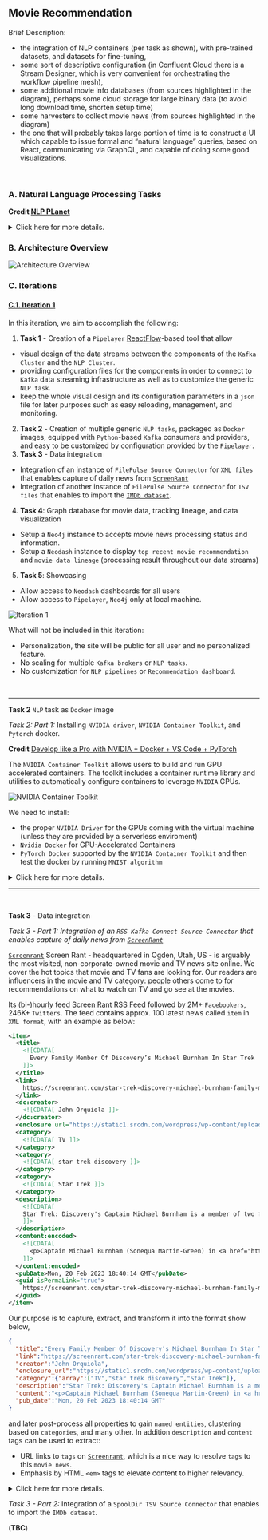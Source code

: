## Movie Recommendation

Brief Description:
- the integration of NLP containers (per task as shown), with pre-trained datasets, and datasets for fine-tuning,
- some sort of descriptive configuration (in Confluent Cloud there is a Stream Designer, which is very convenient for orchestrating the workflow pipeline mesh),
- some additional movie info databases (from sources highlighted in the diagram), perhaps some cloud storage for large binary data (to avoid long download time, shorten setup time)
- some harvesters to collect movie news (from sources highlighted in the diagram)
- the one that will probably takes large portion of time is to construct a UI which capable to issue formal and “natural language” queries, based on React, communicating via GraphQL, and capable of doing some good visualizations.

&nbsp;

### A. Natural Language Processing Tasks

**Credit [NLP PLanet](https://www.nlplanet.org)**

<details>
<summary>Click here for more details.</summary>
<p>

1. Text Preprocessing
  + Coreference Resolution: clustering mentions in text that refer to the same underlying real-world entities.
  + Part Of Speech (POS) tagging: tagging a word in a text with its part of speech. A part of speech is a category of words with similar grammatical properties, such as noun, verb, adjective, adverb, pronoun, preposition, conjunction, etc.
  + Word Sense Disambiguation: associating words in context with their most suitable entry in a pre-defined sense inventory (typically WordNet).
  + Grammatical Error Correction: correcting different kinds of errors in text such as spelling, punctuation, grammatical, and word choice errors.
  + Feature Extraction: extraction of generic numerical features from text, usually embeddings.
2. Classification
  + Text Classification: assigning a category to a sentence or document (e.g. spam filtering).
  + Sentiment Analysis: identifying the polarity of a piece of text.
3. Information Retrieval and Document Ranking
  + Sentence/document similarity: determining how similar two texts are.
  + Question Answering: the task of answering a question in natural language.
4. Text-to-Text Generation
  + Machine Translation: translating from one language to another.
  + Text Generation: creating text that appears indistinguishable from human-written text.
  + Text Summarization: creating a shortened version of several documents that preserves most of their meaning.
  + Text Simplification: making a text easier to read and understand, while preserving its main ideas and approximate meaning.
  + Lexical Normalization: translating/transforming a non-standard text to a standard register.
  + Paraphrase Generation: creating an output sentence that preserves the meaning of input but includes variations in word choice and grammar.
5. Knowledge bases, entities and relations
  + Relation extraction: extracting semantic relationships from a text. Extracted relationships usually occur between two or more entities and fall into specific semantic categories (e.g. lives in, sister of, etc).
  + Relation prediction: identifying a named relation between two named semantic entities.
  + Named Entity Recognition: tagging entities in text with their corresponding type, typically in BIO notation.
  + Entity Linking: recognizing and disambiguating named entities to a knowledge base (typically Wikidata).
6. Topics and Keywords
  + Topic Modeling: identifying abstract “topics” underlying a collection of documents.
  + Keyword Extraction: identifying the most relevant terms to describe the subject of a document
7. Chatbots
  + Intent Detection: capturing the semantics behind messages from users and assigning them to the correct label.
  + Slot Filling: aims to extract the values of certain types of attributes (or slots, such as cities or dates) for a given entity from texts.
  + Dialog Management: managing of state and flow of conversations.
8. Text Reasoning
  + Common Sense Reasoning: use of “common sense” or world knowledge to make inferences.
  + Natural Language Inference: determining whether a “hypothesis” is true (entailment), false (contradiction), or undetermined (neutral) given a “premise”.
9. Fake News and Hate Speech Detection
  + Fake News Detection: detecting and filtering out texts containing false and misleading information.
  + Stance Detection: determining an individual’s reaction to a primary actor’s claim. It is a core part of a set of approaches to fake news assessment.
  + Hate Speech Detection: detecting if a piece of text contains hate speech.
10. Text-to-Data and viceversa
  + Text-to-Speech: technology that reads digital text aloud.
  + Speech-to-Text: transcribing speech to text.
  + Text-to-Image: generating photo-realistic images which are semantically consistent with the text descriptions.
  + Data-to-Text: producing text from non-linguistic input, such as databases of records, spreadsheets, and expert system knowledge bases.

![NLP Task](../img/movie-rec/NLP_tasks.png)

</p>
</details>

### B. Architecture Overview

![Architecture Overview](../img/movie-rec/DMRI-EXC3-Movie-Recommendation.001.png)

### C. Iterations

#### [C.1. Iteration 1](#c1-iteration-1)

In this iteration, we aim to accomplish the following:
1. **Task 1** - Creation of a `Pipelayer` [ReactFlow](https://reactflow.dev)-based tool that allow
  + visual design of the data streams between the components of the `Kafka Cluster` and the `NLP Cluster`.
  + providing configuration files for the components in order to connect to `Kafka` data streaming infrastructure as well as to customize the generic `NLP task`.
  + keep the whole visual design and its configuration parameters in a `json` file for later purposes such as easy reloading, management, and monitoring.
2. **Task 2** -  Creation of multiple generic `NLP tasks`, packaged as `Docker` images, equipped with `Python`-based `Kafka` consumers and providers, and easy to be customized by configuration provided by the `Pipelayer`.
3. **Task 3** - Data integration 
  + Integration of an instance of `FilePulse Source Connector` for `XML files` that enables capture of daily news from  [`ScreenRant`](https://screenrant.com)
  + Integration of another instance of `FilePulse Source Connector` for `TSV files` that enables to import the [`IMDb dataset`](https://www.imdb.com/interfaces/).
4. **Task 4**: Graph database for movie data, tracking lineage, and data visualization
  - Setup a `Neo4j` instance to accepts movie news processing status and information.
  - Setup a `Neodash` instance to display `top recent movie recommendation` and `movie data lineage` (processing result throughout our data streams)
5. **Task 5**: Showcasing
  - Allow access to `Neodash` dashboards for all users
  - Allow access to `Pipelayer`, `Neo4j` only at local machine.

![Iteration 1](../img/movie-rec/DMRI-Example-Case-3-Movie-Recommendation-Iteration-1.png)

What will not be included in this iteration:
- Personalization, the site will be public for all user and no personalized feature.
- No scaling for multiple `Kafka brokers` or `NLP tasks`.
- No customization for `NLP pipelines` or `Recommendation dashboard`.

&nbsp;

---

**Task 2** `NLP` task as `Docker` image

*Task 2: Part 1:* Installing `NVIDIA driver`, `NVIDIA Container Toolkit`, and `Pytorch` docker.

**Credit** [Develop like a Pro with NVIDIA + Docker + VS Code + PyTorch](https://blog.roboflow.com/nvidia-docker-vscode-pytorch/)

The `NVIDIA Container Toolkit` allows users to build and run GPU accelerated containers. The toolkit includes a container runtime library and utilities to automatically configure containers to leverage `NVIDIA` GPUs.

![`NVIDIA Container Toolkit`](../img/movie-rec/nvidia-container-toolkit.png)

We need to install:
- the proper `NVIDIA Driver` for the GPUs coming with the virtual machine (unless they are provided by a serverless enviroment)
- `Nvidia Docker` for GPU-Accelerated Containers
- `PyTorch Docker` supported by the `NVIDIA Container Toolkit` and then test the docker by running `MNIST algorithm`


<details>
<summary>Click here for more details.</summary>
<p>

1. A virtual machine is created in the `Google Cloud Platform`:

- `n1-standard-8`, 8 vCPU, 30GB RAM, `threads-per-core=2`, `visible-core-count=4`
- `NVIDIA T4`
- `ubuntu-2204-jammy-v20230114`
- 100 GB persistent disk
- access via SSH (keys)
- allow HTTP/HTTPS (with provisioned static internal/external IPs)

2. Install Docker and test the installation:

```bash
./scripts/docker/install.sh
./scripts/docker/test.sh
```

3. Install `gcc`, `make`

```bash
sudo apt install gcc make
```

4. Download driver for `NVIDIA Tesla T4` supporting `CUDA 11.7`

```bash
wget "https://us.download.nvidia.com/tesla/515.86.01/NVIDIA-Linux-x86_64-515.86.01.run"
chmod +x NVIDIA-Linux-x86_64-515.86.01.run
sudo ./NVIDIA-Linux-x86_64-515.86.01.run
```

5. Run `nvidia-smi` to verify installation
```bash
nvidia-smi
```
```bash
Fri Feb 17 20:21:13 2023       
+-----------------------------------------------------------------------------+
| NVIDIA-SMI 515.86.01    Driver Version: 515.86.01    CUDA Version: 11.7     |
|-------------------------------+----------------------+----------------------+
| GPU  Name        Persistence-M| Bus-Id        Disp.A | Volatile Uncorr. ECC |
| Fan  Temp  Perf  Pwr:Usage/Cap|         Memory-Usage | GPU-Util  Compute M. |
|                               |                      |               MIG M. |
|===============================+======================+======================|
|   0  Tesla T4            Off  | 00000000:00:04.0 Off |                    0 |
| N/A   38C    P0    28W /  70W |      2MiB / 15360MiB |      4%      Default |
|                               |                      |                  N/A |
+-------------------------------+----------------------+----------------------+
                                                                               
+-----------------------------------------------------------------------------+
| Processes:                                                                  |
|  GPU   GI   CI        PID   Type   Process name                  GPU Memory |
|        ID   ID                                                   Usage      |
|=============================================================================|
|  No running processes found                                                 |
+-----------------------------------------------------------------------------+
```

6. Install Nvidia Docker for GPU-Accelerated Containers

```bash
distribution=$(. /etc/os-release;echo $ID$VERSION_ID) \
  && curl -fsSL https://nvidia.github.io/libnvidia-container/gpgkey | sudo gpg --dearmor -o /usr/share/keyrings/nvidia-container-toolkit-keyring.gpg \
  && curl -s -L https://nvidia.github.io/libnvidia-container/$distribution/libnvidia-container.list | \
  sed 's#deb https://#deb [signed-by=/usr/share/keyrings/nvidia-container-toolkit-keyring.gpg] https://#g' | \
  sudo tee /etc/apt/sources.list.d/nvidia-container-toolkit.list
sudo apt-get update
sudo apt-get install -y nvidia-docker2
sudo systemctl restart docker
```

7. Test the installation. You should see the correct output *from* `nvidia-smi` *inside the container*. 

```bash
docker run --rm --gpus all nvidia/cuda:11.7.1-base-ubuntu22.04 nvidia-smi
```
```bash
Fri Feb 17 20:23:57 2023       
+-----------------------------------------------------------------------------+
| NVIDIA-SMI 515.86.01    Driver Version: 515.86.01    CUDA Version: 11.7     |
|-------------------------------+----------------------+----------------------+
| GPU  Name        Persistence-M| Bus-Id        Disp.A | Volatile Uncorr. ECC |
| Fan  Temp  Perf  Pwr:Usage/Cap|         Memory-Usage | GPU-Util  Compute M. |
|                               |                      |               MIG M. |
|===============================+======================+======================|
|   0  Tesla T4            Off  | 00000000:00:04.0 Off |                    0 |
| N/A   40C    P0    28W /  70W |      2MiB / 15360MiB |      5%      Default |
|                               |                      |                  N/A |
+-------------------------------+----------------------+----------------------+
                                                                               
+-----------------------------------------------------------------------------+
| Processes:                                                                  |
|  GPU   GI   CI        PID   Type   Process name                  GPU Memory |
|        ID   ID                                                   Usage      |
|=============================================================================|
|  No running processes found                                                 |
+-----------------------------------------------------------------------------+
```

`--gpus` is used to specify which GPU the container should see, all means "all of them". If you want to expose only one you can pass its id `--gpus 1`. You can also specify a list of GPUs to use, `--gpus "device=1,2"`

8. Run GPU Accelerated Containers with PyTorch

```bash
docker run --gpus all -it --rm nvcr.io/nvidia/pytorch:23.01-py3
```

9. Changing to higher performance command line options

```bash
docker run --gpus all --ipc=host --ulimit memlock=-1 --ulimit stack=67108864 -it --rm nvcr.io/nvidia/pytorch:23.01-py3
```

```bash
=============
== PyTorch ==
=============

NVIDIA Release 23.01 (build 52269074)
PyTorch Version 1.14.0a0+44dac51

Container image Copyright (c) 2023, NVIDIA CORPORATION & AFFILIATES. All rights reserved.

Copyright (c) 2014-2023 Facebook Inc.
Copyright (c) 2011-2014 Idiap Research Institute (Ronan Collobert)
Copyright (c) 2012-2014 Deepmind Technologies    (Koray Kavukcuoglu)
Copyright (c) 2011-2012 NEC Laboratories America (Koray Kavukcuoglu)
Copyright (c) 2011-2013 NYU                      (Clement Farabet)
Copyright (c) 2006-2010 NEC Laboratories America (Ronan Collobert, Leon Bottou, Iain Melvin, Jason Weston)
Copyright (c) 2006      Idiap Research Institute (Samy Bengio)
Copyright (c) 2001-2004 Idiap Research Institute (Ronan Collobert, Samy Bengio, Johnny Mariethoz)
Copyright (c) 2015      Google Inc.
Copyright (c) 2015      Yangqing Jia
Copyright (c) 2013-2016 The Caffe contributors
All rights reserved.

Various files include modifications (c) NVIDIA CORPORATION & AFFILIATES.  All rights reserved.

This container image and its contents are governed by the NVIDIA Deep Learning Container License.
By pulling and using the container, you accept the terms and conditions of this license:
https://developer.nvidia.com/ngc/nvidia-deep-learning-container-license

NOTE: CUDA Forward Compatibility mode ENABLED.
  Using CUDA 12.0 driver version 525.85.11 with kernel driver version 515.86.01.
  See https://docs.nvidia.com/deploy/cuda-compatibility/ for details.

root@6e7bbf2efd04:/workspace# python
Python 3.8.10 (default, Nov 14 2022, 12:59:47) 
[GCC 9.4.0] on linux
Type "help", "copyright", "credits" or "license" for more information.
>>> import torch
>>> torch.cuda.is_available()
True
>>> torch.backends.cudnn.version()
8700
>>> 
```

10. Now we can proceed to test [`MNIST Handwritten Digit Recognition in PyTorch`](../src/movie-rec/train.py)

```bash
./scripts/nlp/test.sh
```

```bash
Downloading http://yann.lecun.com/exdb/mnist/train-images-idx3-ubyte.gz
Downloading http://yann.lecun.com/exdb/mnist/train-images-idx3-ubyte.gz to ../data/MNIST/raw/train-images-idx3-ubyte.gz
100%|██████████████████████████████████████████████████████████████████████████████████████████████████████████████████████████████████████████████████| 9912422/9912422 [00:00<00:00, 42952511.03it/s]
Extracting ../data/MNIST/raw/train-images-idx3-ubyte.gz to ../data/MNIST/raw

Downloading http://yann.lecun.com/exdb/mnist/train-labels-idx1-ubyte.gz
Downloading http://yann.lecun.com/exdb/mnist/train-labels-idx1-ubyte.gz to ../data/MNIST/raw/train-labels-idx1-ubyte.gz
100%|██████████████████████████████████████████████████████████████████████████████████████████████████████████████████████████████████████████████████████| 28881/28881 [00:00<00:00, 15283332.55it/s]
Extracting ../data/MNIST/raw/train-labels-idx1-ubyte.gz to ../data/MNIST/raw

Downloading http://yann.lecun.com/exdb/mnist/t10k-images-idx3-ubyte.gz
Downloading http://yann.lecun.com/exdb/mnist/t10k-images-idx3-ubyte.gz to ../data/MNIST/raw/t10k-images-idx3-ubyte.gz
100%|██████████████████████████████████████████████████████████████████████████████████████████████████████████████████████████████████████████████████| 1648877/1648877 [00:00<00:00, 10997068.46it/s]
Extracting ../data/MNIST/raw/t10k-images-idx3-ubyte.gz to ../data/MNIST/raw

Downloading http://yann.lecun.com/exdb/mnist/t10k-labels-idx1-ubyte.gz
Downloading http://yann.lecun.com/exdb/mnist/t10k-labels-idx1-ubyte.gz to ../data/MNIST/raw/t10k-labels-idx1-ubyte.gz
100%|████████████████████████████████████████████████████████████████████████████████████████████████████████████████████████████████████████████████████████| 4542/4542 [00:00<00:00, 20528587.03it/s]
Extracting ../data/MNIST/raw/t10k-labels-idx1-ubyte.gz to ../data/MNIST/raw

Train Epoch: 1 [0/60000 (0%)]	Loss: 2.282550
Train Epoch: 1 [640/60000 (1%)]	Loss: 1.385302
Train Epoch: 1 [1280/60000 (2%)]	Loss: 0.936717
...
Train Epoch: 14 [58880/60000 (98%)]	Loss: 0.003294
Train Epoch: 14 [59520/60000 (99%)]	Loss: 0.004645

Test set: Average loss: 0.0263, Accuracy: 9919/10000 (99%)
```

---

*Task 2: Part 2:* Creating our `NLP tasks` 

We create our `NLP tasks` as following:
- Extend the `Pytorch` docker, 
- Adding `HuggingFace` `pipelines`, make its `transformers` and `datasets` easily *cached*,
- Make these dockers *easily configurable* per each of the `NLP Tasks`: `text classification`, `question-answering`, and `text summarization` (and many more)
- Add a `Kafka consumer` and a `Kafka producer` to consume incoming messages and produce outgoing messages to `Kafka topics`.
- Allow `content-based routing` for the outgoing messages depending on the processing result of the imcoming messages.

1. Test `Docker` images for our `NLP Tasks`

```bash
docker compose -f docker-compose-nlp.yml up
```
```bash
question-answer  |       score  start  end               answer
question-answer  | 0  0.938275    141  160  Joker: Folie à Deux
question-answer  | 
summerizer       |  Todd Phillips took to Instagram to unveil the first look at Lady Gaga in the sequel Joker: Folie à Deux. All signs appear to point to the multi-hyphenate portraying iconic DC character Harley Quinn. The Joker sequel is set to release on October 4, 2024. 
summerizer       | 
text-classifier  |                                             sequence     labels    scores
text-classifier  | 0  Who says Valentine's Day can't have some jokes...      movie  0.551902
text-classifier  | 1  Who says Valentine's Day can't have some jokes...      sport  0.205438
text-classifier  | 2  Who says Valentine's Day can't have some jokes...   business  0.103893
text-classifier  | 3  Who says Valentine's Day can't have some jokes...     health  0.084764
text-classifier  | 4  Who says Valentine's Day can't have some jokes...  education  0.027428
text-classifier  | 5  Who says Valentine's Day can't have some jokes...   politics  0.026575
```

(**TBC**)

</p>
</details>

---

&nbsp;

**Task 3** - Data integration 

*Task 3 - Part 1: Integration of an `RSS Kafka Connect Source Connector` that enables capture of daily news from  [`ScreenRant`](https://screenrant.com)*

[`Screenrant`](https://screenrant.com) Screen Rant - headquartered in  Ogden, Utah, US - is arguably the most visited, non-corporate-owned movie and TV news site online. We cover the hot topics that movie and TV fans are looking for. Our readers are influencers in the movie and TV category: people others come to for recommendations on what to watch on TV and go see at the movies.  

Its (bi-)hourly feed [Screen Rant RSS Feed](https://screenrant.com/feed/) followed by 2M+ `Facebookers`, 246K+ `Twitters`. The feed contains approx. 100 latest news called `item` in `XML format`, with an example as below:
```xml
<item>
  <title>
    <![CDATA[
      Every Family Member Of Discovery’s Michael Burnham In Star Trek
    ]]>
  </title>
  <link>
    https://screenrant.com/star-trek-discovery-michael-burnham-family-members/
  </link>
  <dc:creator>
    <![CDATA[ John Orquiola ]]>
  </dc:creator>
  <enclosure url="https://static1.srcdn.com/wordpress/wp-content/uploads/2023/02/every-family-member-of-discovery-s-michael-burnham-in-star-trek.jpg" length="656" type="image/jpeg"/>
  <category>
    <![CDATA[ TV ]]>
  </category>
  <category>
    <![CDATA[ star trek discovery ]]>
  </category>
  <category>
    <![CDATA[ Star Trek ]]>
  </category>
  <description>
    <![CDATA[
    Star Trek: Discovery's Captain Michael Burnham is a member of two families and she has relatives in two different eras of Star Trek.
    ]]>
  </description>
  <content:encoded>
    <![CDATA[
      <p>Captain Michael Burnham (Sonequa Martin-Green) in <a href="https://screenrant.com/tag/star-trek-discovery/"><em><strong>Star Trek: Discovery</strong></em></a> is fortunate to be part of two families in two different eras. Burnham is <em>Discovery</em>&#39;s central character, and the focus on Michael as the primary lead distinguishes <em>Discovery </em>from other Star Trek series. In turn, Michael&#39;s rich backstory is supported by multiple parental figures, siblings, and a couple of notable love affairs with Lt. Ash Tyler (Shazad Latif) and Cleveland Booker (David Ajala).</p>
    ]]>
  </content:encoded>
  <pubDate>Mon, 20 Feb 2023 18:40:14 GMT</pubDate>
  <guid isPermaLink="true">
    https://screenrant.com/star-trek-discovery-michael-burnham-family-members/
  </guid>
</item>
```

Our purpose is to capture, extract, and transform it into the format show below,
```json
{
  "title":"Every Family Member Of Discovery’s Michael Burnham In Star Trek",
  "link":"https://screenrant.com/star-trek-discovery-michael-burnham-family-members/",
  "creator":"John Orquiola",
  "enclosure_url":"https://static1.srcdn.com/wordpress/wp-content/uploads/2023/02/every-family-member-of-discovery-s-michael-burnham-in-star-trek.jpg",
  "category":{"array":["TV","star trek discovery","Star Trek"]},
  "description":"Star Trek: Discovery's Captain Michael Burnham is a member of two families and she has relatives in two different eras of Star Trek.",
  "content":"<p>Captain Michael Burnham (Sonequa Martin-Green) in <a href=\"https://screenrant.com/tag/star-trek-discovery/\"><em><strong>Star Trek: Discovery</strong></em></a> is fortunate to be part of two families in two different eras. Burnham is <em>Discovery</em>&#39;s central character, and the focus on Michael as the primary lead distinguishes <em>Discovery </em>from other Star Trek series. In turn, Michael&#39;s rich backstory is supported by multiple parental figures, siblings, and a couple of notable love affairs with Lt. Ash Tyler (Shazad Latif) and Cleveland Booker (David Ajala).</p>",
  "pub_date":"Mon, 20 Feb 2023 18:40:14 GMT"
}
```

and later post-process all properties to gain `named entities`, clustering based on `categories`, and many other.
In addition `description` and `content` tags can be used to extract:
- URL links to `tags` on [`Screenrant`](https://screenrant.com), which is a nice way to resolve `tags` to this `movie news`.
- Emphasis by HTML `<em>` tags to elevate content to higher relevancy.

<details>
<summary>Click here for more details.</summary>
<p>

We use the [`FilePulse Source Connector`](https://streamthoughts.github.io/kafka-connect-file-pulse/)

1. First, we define a [`value schema`](../conf/movie-rec/screenrant-value.avsc) for the news `item` based on [this](https://streamthoughts.github.io/kafka-connect-file-pulse/docs/developer-guide/configuration/#defining-connect-record-schema):

```json
{
	"name": "screentrant_value",
	"type":"STRUCT",
	"fieldSchemas": {
		"link":{"type":"STRING", "isOptional":false},
		"pub_date":{"type":"STRING", "isOptional":false},
		"category": {"type":"ARRAY", "isOptional":true, "valueSchema": {"type": "STRING"}},
		"content":{"type":"STRING", "isOptional":false},
		"creator":{"type":"STRING", "isOptional":false},
		"description":{"type":"STRING", "isOptional":false},
		"enclosure_url":{"type":"STRING", "isOptional":false},
		"title":{"type":"STRING", "isOptional":false}
	}
}
```

2. The `Source Connector` is [defined in-line](../scripts/movie-rec/create_filepulse_connector.sh) as follow

```bash
curl -i -X PUT -H "Accept:application/json" -H  "Content-Type:application/json" \
  http://${connect_local_host}:${connect_port}/connectors/${connector}/config \
  -d '{
    "connector.class":"io.streamthoughts.kafka.connect.filepulse.source.FilePulseSourceConnector",
    "fs.listing.class":"io.streamthoughts.kafka.connect.filepulse.fs.LocalFSDirectoryListing",
    "fs.listing.directory.path":"/data/filepulse/xml",
    "fs.listing.filters":"io.streamthoughts.kafka.connect.filepulse.fs.filter.RegexFileListFilter",
    "fs.listing.interval.ms":10000,
    "fs.cleanup.policy.class": "io.streamthoughts.kafka.connect.filepulse.fs.clean.LogCleanupPolicy ",
    "file.filter.regex.pattern":".*\\.xml$",
    "offset.strategy":"name",
    "reader.xpath.expression":"/rss/channel/item",
    "reader.xpath.result.type":"NODESET",
    "reader.xml.force.array.on.fields":"category",
    "reader.xml.parser.validating.enabled":true,
    "reader.xml.parser.namespace.aware.enabled":true,
    "filters":"enclosure,content,pubDate,Exclude",
    "filters.enclosure.type":"io.streamthoughts.kafka.connect.filepulse.filter.MoveFilter",
    "filters.enclosure.source":"enclosure.url",
    "filters.enclosure.target":"enclosure_url",
    "filters.content.type":"io.streamthoughts.kafka.connect.filepulse.filter.RenameFilter",
    "filters.content.field":"encoded",
    "filters.content.target":"content",
    "filters.pubDate.type":"io.streamthoughts.kafka.connect.filepulse.filter.RenameFilter",
    "filters.pubDate.field":"pubDate",
    "filters.pubDate.target":"pub_date",
    "filters.Exclude.type":"io.streamthoughts.kafka.connect.filepulse.filter.ExcludeFilter",
    "filters.Exclude.fields":"enclosure,guid",
    "topic":"'${topic}'",
    "tasks.file.status.storage.bootstrap.servers":"'${broker_internal_host}':'${broker_internal_port}'",
    "tasks.file.status.storage.topic":"connect-file-pulse-status",
    "tasks.reader.class":"io.streamthoughts.kafka.connect.filepulse.fs.reader.LocalXMLFileInputReader",
    "tasks.max": 1,
    "value.connect.schema":"{ \"name\": \"screentrant_value\", \"type\":\"STRUCT\", \"fieldSchemas\": { \"link\":{\"type\":\"STRING\", \"isOptional\":false}, \"pub_date\":{\"type\":\"STRING\", \"isOptional\":false}, \"category\": {\"type\":\"ARRAY\", \"isOptional\":true, \"valueSchema\": {\"type\": \"STRING\"}}, \"content\":{\"type\":\"STRING\", \"isOptional\":false}, \"creator\":{\"type\":\"STRING\", \"isOptional\":false}, \"description\":{\"type\":\"STRING\", \"isOptional\":false}, \"enclosure_url\":{\"type\":\"STRING\", \"isOptional\":false}, \"title\":{\"type\":\"STRING\", \"isOptional\":false} } }"
  }'
```

The filter `filters.enclosure` uses a `MoveFilter` to move the `url` inside the tag `<enclosure>` into the (converted) `json` field `enclosure_url`, there is no need for `XML` attribute `size` `type` (although we might need if we want to propulate a website with those images, abeit the dimensions can be detected as well (?)).

It is worth to mention that to extract a single `RSS` feed containing `100` `items` of movie news into 100 `Kafka` messages, an `XPath` to identify the items need to be defined in the configuration
```json
"reader.xpath.expression":"/rss/channel/item",
```

It is decided to obtains the results as `NODESET`, since each of the properties of an `item` can have attribute that is valueable, such as `url` for the `enclosure` `XML` tag, so the configuration has to be done accordingly:
```json
"reader.xpath.result.type":"NODESET",
```

Note that the `FilePulse` library convert `XML` tags with names in form `<part1>:<part2>` into `<part2>`, for example `dc:creator` and `content:encoded` are converted into `creator` and `encoded`. Thus, the filter `filters.content` is used to rename the `encloded` into `content`. Filter `filters.pubDate` is to convert `pubDate` into `pub_date` for the sake of consistency. Last, filter `filters.Exclude` is used to drop the (extracted) `enclosure` and `guid` (since both `link` and `guid` have the same content and it makes more sense to refer back to the news using the `link` rather then `guid`, which is unfortunately not within our namespace).


And finally, the created `value.connect.schema`, which is to be sent to `Kafka Connect`, defined in just above, is `double-quote escaped`, `tabs removed`, and `linefeeds removed`, in order to convert into a `escaped` string that can be used in the configuration:
```json
"value.connect.schema":"{ \"name\": \"screentrant_value\", \"type\":\"STRUCT\", \"fieldSchemas\": { \"link\":{\"type\":\"STRING\", \"isOptional\":false}, \"pub_date\":{\"type\":\"STRING\", \"isOptional\":false}, \"category\": {\"type\":\"ARRAY\", \"isOptional\":true, \"valueSchema\": {\"type\": \"STRING\"}}, \"content\":{\"type\":\"STRING\", \"isOptional\":false}, \"creator\":{\"type\":\"STRING\", \"isOptional\":false}, \"description\":{\"type\":\"STRING\", \"isOptional\":false}, \"enclosure_url\":{\"type\":\"STRING\", \"isOptional\":false}, \"title\":{\"type\":\"STRING\", \"isOptional\":false} } }"
```

The [Developer Guide](https://streamthoughts.github.io/kafka-connect-file-pulse/docs/developer-guide/) is amazingly details, although it is not written for beginners. It is worth to study the connector by the following articles (for file-based or anything that can be turned into an XML file)
- [Kafka Connect FilePulse - One Connector to Ingest them All!](https://medium.com/streamthoughts/kafka-connect-filepulse-one-connector-to-ingest-them-all-faed018a725c)
- [Streaming data into Kafka S01/E02 - Loading XML file](https://dev.to/fhussonnois/streaming-data-into-kafka-s01-e02-loading-xml-file-529i)
- [Ingesting XML data into Kafka - Option 3: Kafka Connect FilePulse connector](https://rmoff.net/2020/10/01/ingesting-xml-data-into-kafka-option-3-kafka-connect-filepulse-connector/)

Note that it is important the the `XML` files (feeds) location is configured as 
```json
"fs.listing.directory.path":"/data/filepulse/xml",
```

thus, they have to be downloaded and placed into `$PWD/kafka-ce/connect/data`, which is mapped to the local volume by [docker-compose-kafka-ce.yml](../docker-compose-kafka-ce.yml)

```yaml
  ####################
  # connect
  ####################
  connect:
    image: confluentinc/cp-kafka-connect:7.3.1
    hostname: connect
    container_name: connect
    ...
    volumes:
      - $PWD/kafka-ce/connect/data:/data
      - $PWD/kafka-ce/plugins:/usr/share/confluent-hub-components
    restart: always
```

3. Run the test

First, (setup Docker, test the setup, and then) start Kafka
```bash
./scripts/kafka/setup.sh
./scripts/kafka/start_after_setup.sh
```

Then run the test
```bash
./scripts/movie-rec/test_filepulse_screenrant.sh
```

What does it do? Lets take a look at its content:
```bash
# Download the current RSS feed from https://screenrant.com/feed/
# In production it is recommended to run a cronjob, note that the feed is updated frequently
# We don't worry about duplication, since the messages are fed into Kafka and it will eliminate duplicates - depending on our choice for unique constraints
./scripts/movie-rec/download_current_rss.sh

# List the current Connect plugins
# What we need is the "io.streamthoughts.kafka.connect.filepulse.source.FilePulseSourceConnector"
./scripts/movie-rec/list_connect_plugins.sh

# List the current connector instances
# It could show an earlier version of the "filepulse-screenrant" connector, but don't worry, it will be updated
./scripts/movie-rec/list_connectors.sh

# List the current topics
# It could show that the topic "topic-screenrant" exists, but that will have no effect
./scripts/movie-rec/list_topics.sh

# List the current subject in the "schema registry" of the Kafka cluster
# It could show that the subject "topic-screenrant-value" exists, this script will update it with a new version
./scripts/movie-rec/list_subjects.sh

# Create the FilePulse connector with the configuration shown above to read XML messages
./scripts/movie-rec/create_filepulse_connector.sh ${topic} ${connector} ${test_internal_ms_setup}

# Wait until the connector instance becomes available
./scripts/movie-rec/wait_for_connector.sh ${connector}

# Wait until the schema registry subject becomes available
./scripts/movie-rec/wait_for_subject.sh ${subject}

# Wait until the topic becomes available
./scripts/movie-rec/wait_for_topic.sh ${topic}

# The FilePulse source connector instance will 
# - automatically kick-in, 
# - reading messages, 
# - process them according to the "filters" instructions
# - convert them from XML into AVRO messages according to the schema (now) stored in the schema registry
# - produce these messages into the topic

# Test consuming messages with in a number of seconds
# The consumer_group variable is used to define a consumer group,
# that will be used to reset the consumer offsets if messages need to be reread
./scripts/movie-rec/consume_messages.sh ${topic} ${timeout_ms} ${consumer_group}
echo ''

# Here messages are reread and reprocessed
echo Reset consumer offset and consume again ✅
./scripts/movie-rec/consume_messages.sh ${topic} ${timeout_ms} ${consumer_group}

# Subject, topic, and connector instance are deleted to cleanup the cluster
./scripts/movie-rec/delete_subject.sh ${subject}
./scripts/movie-rec/delete_topic.sh ${topic}
./scripts/movie-rec/delete_connector.sh ${connector}

# Downloaded RSS files are removed
./scripts/movie-rec/remove_all_downloaded_rss.sh
```

Console output listed below, some truncated for ease to read,
```bash
Downloading data into for filepulse folder ...
kafka-ce/connect/data/filepulse/xmlscreenrant-rss-1676937347476.xml is downloaded. ✅

Listing all available plugins ...
curl -s -XGET http://localhost:8083/connector-plugins | jq '.[].class'
"io.confluent.connect.jdbc.JdbcSinkConnector"
"streams.kafka.connect.sink.Neo4jSinkConnector"
"com.github.jcustenborder.kafka.connect.spooldir.SpoolDirAvroSourceConnector"
"com.github.jcustenborder.kafka.connect.spooldir.SpoolDirBinaryFileSourceConnector"
"com.github.jcustenborder.kafka.connect.spooldir.SpoolDirCsvSourceConnector"
"com.github.jcustenborder.kafka.connect.spooldir.SpoolDirJsonSourceConnector"
"com.github.jcustenborder.kafka.connect.spooldir.SpoolDirLineDelimitedSourceConnector"
"com.github.jcustenborder.kafka.connect.spooldir.SpoolDirSchemaLessJsonSourceConnector"
"com.github.jcustenborder.kafka.connect.spooldir.elf.SpoolDirELFSourceConnector"
"io.confluent.connect.jdbc.JdbcSourceConnector"
"io.debezium.connector.mysql.MySqlConnector"
"io.streamthoughts.kafka.connect.filepulse.source.FilePulseSourceConnector"
"org.apache.kafka.connect.mirror.MirrorCheckpointConnector"
"org.apache.kafka.connect.mirror.MirrorHeartbeatConnector"
"org.apache.kafka.connect.mirror.MirrorSourceConnector"
"streams.kafka.connect.source.Neo4jSourceConnector"

Listing all connectors ...
curl -s -XGET http://localhost:8083/connectors | jq '.[]'

List all topics ...
docker exec -it broker /bin/kafka-topics --bootstrap-server broker:29092 --list
__consumer_offsets
__transaction_state
_confluent-ksql-default__command_topic
_confluent-monitoring
_schemas
connect-file-pulse-status
default_ksql_processing_log
docker-connect-configs
docker-connect-offsets
docker-connect-status

List all current subjects ...
curl --silent -X GET http://localhost:8081/subjects | jq .[]

Creating filepulse connector ...
curl -i -X PUT -H Accept:application/json -H  Content-Type:application/json     http://localhost:8083/connectors/filepulse-screenrant/config     -d '{
        connector.class:io.streamthoughts.kafka.connect.filepulse.source.FilePulseSourceConnector,
        fs.listing.class:io.streamthoughts.kafka.connect.filepulse.fs.LocalFSDirectoryListing,
        fs.listing.directory.path:/data/filepulse/xml,
        fs.listing.filters:io.streamthoughts.kafka.connect.filepulse.fs.filter.RegexFileListFilter,
        fs.listing.interval.ms:${internal_ms_setup},
        fs.cleanup.policy.class: io.streamthoughts.kafka.connect.filepulse.fs.clean.LogCleanupPolicy ,
        file.filter.regex.pattern:.*\.xml,
        offset.strategy:name,
        reader.xpath.expression:/rss/channel/item,
        reader.xpath.result.type:NODESET,
        reader.xml.force.array.on.fields:category,
        reader.xml.parser.validating.enabled:true,
        reader.xml.parser.namespace.aware.enabled:true,
        filters:enclosure,content,pubDate,Exclude,
        filters.enclosure.type:io.streamthoughts.kafka.connect.filepulse.filter.MoveFilter,
        filters.enclosure.source:enclosure.url,
        filters.enclosure.target:enclosure_url,
        filters.content.type:io.streamthoughts.kafka.connect.filepulse.filter.RenameFilter,
        filters.content.field:encoded,
        filters.content.target:content,
        filters.pubDate.type:io.streamthoughts.kafka.connect.filepulse.filter.RenameFilter,
        filters.pubDate.field:pubDate,
        filters.pubDate.target:pub_date,
        filters.Exclude.type:io.streamthoughts.kafka.connect.filepulse.filter.ExcludeFilter,
        filters.Exclude.fields:enclosure,guid,
        topic:${topic},
        tasks.file.status.storage.bootstrap.servers:${broker_internal_host}:${broker_internal_port},
        tasks.file.status.storage.topic:connect-file-pulse-status,
        tasks.reader.class:io.streamthoughts.kafka.connect.filepulse.fs.reader.LocalXMLFileInputReader,
        tasks.max: 1,
        value.connect.schema:{ "name": "screentrant_value", "type":"STRUCT", "fieldSchemas": { "link":{"type":"STRING", "isOptional":false}, "pub_date":{"type":"STRING", "isOptional":false}, "category": {"type":"ARRAY", "isOptional":true, "valueSchema": {"type": "STRING"}}, "content":{"type":"STRING", "isOptional":false}, "creator":{"type":"STRING", "isOptional":false}, "description":{"type":"STRING", "isOptional":false}, "enclosure_url":{"type":"STRING", "isOptional":false}, "title":{"type":"STRING", "isOptional":false} } }
    }'

HTTP/1.1 201 Created
Date: Mon, 20 Feb 2023 23:55:49 GMT
Location: http://localhost:8083/connectors/filepulse-screenrant
Content-Type: application/json
Content-Length: 2383
Server: Jetty(9.4.48.v20220622)

{"name":"filepulse-screenrant","config":{"connector.class":"io.streamthoughts.kafka.connect.filepulse.source.FilePulseSourceConnector","fs.listing.class":"io.streamthoughts.kafka.connect.filepulse.fs.LocalFSDirectoryListing","fs.listing.directory.path":"/data/filepulse/xml","fs.listing.filters":"io.streamthoughts.kafka.connect.filepulse.fs.filter.RegexFileListFilter","fs.listing.interval.ms":"10000","fs.cleanup.policy.class":"io.streamthoughts.kafka.connect.filepulse.fs.clean.LogCleanupPolicy ","file.filter.regex.pattern":".*\\.xml$","offset.strategy":"name","reader.xpath.expression":"/rss/channel/item","reader.xpath.result.type":"NODESET","reader.xml.force.array.on.fields":"category","reader.xml.parser.validating.enabled":"true","reader.xml.parser.namespace.aware.enabled":"true","filters":"enclosure,content,pubDate,Exclude","filters.enclosure.type":"io.streamthoughts.kafka.connect.filepulse.filter.MoveFilter","filters.enclosure.source":"enclosure.url","filters.enclosure.target":"enclosure_url","filters.content.type":"io.streamthoughts.kafka.connect.filepulse.filter.RenameFilter","filters.content.field":"encoded","filters.content.target":"content","filters.pubDate.type":"io.streamthoughts.kafka.connect.filepulse.filter.RenameFilter","filters.pubDate.field":"pubDate","filters.pubDate.target":"pub_date","filters.Exclude.type":"io.streamthoughts.kafka.connect.filepulse.filter.ExcludeFilter","filters.Exclude.fields":"enclosure,guid","topic":"topic-screenrant","tasks.file.status.storage.bootstrap.servers":"broker:29092","tasks.file.status.storage.topic":"connect-file-pulse-status","tasks.reader.class":"io.streamthoughts.kafka.connect.filepulse.fs.reader.LocalXMLFileInputReader","tasks.max":"1","value.connect.schema":"{ \"name\": \"screentrant_value\", \"type\":\"STRUCT\", \"fieldSchemas\": { \"link\":{\"type\":\"STRING\", \"isOptional\":false}, \"pub_date\":{\"type\":\"STRING\", \"isOptional\":false}, \"category\": {\"type\":\"ARRAY\", \"isOptional\":true, \"valueSchema\": {\"type\": \"STRING\"}}, \"content\":{\"type\":\"STRING\", \"isOptional\":false}, \"creator\":{\"type\":\"STRING\", \"isOptional\":false}, \"description\":{\"type\":\"STRING\", \"isOptional\":false}, \"enclosure_url\":{\"type\":\"STRING\", \"isOptional\":false}, \"title\":{\"type\":\"STRING\", \"isOptional\":false} } }","name":"filepulse-screenrant"},"tasks":[],"type":"source"}
Filepulse connector created ✅

Wait for connector filepulse-screenrant ...
filepulse-screenrant connector ready ✅
Wait for the subject topic-screenrant-value be ready ...

List all versions of topic-screenrant-value...
curl --silent -X GET http://localhost:8081/subjects/topic-screenrant-value/versions | jq
[
  5
]

Wait for topic topic-screenrant to be ready...
Topic topic-screenrant with replications ready ✅
Reset all consumer offsets of filepulse-consumer group ...
docker exec -it broker /bin/kafka-consumer-groups     --bootstrap-server broker:29092     --group screenrant-consumer --reset-offsets --to-earliest --all-topics --execute;


GROUP                          TOPIC                          PARTITION  NEW-OFFSET     
Consumer offsets reset ✅

Consume messages ...
docker exec -it schema-registry kafka-avro-console-consumer      --bootstrap-server broker:29092     --topic topic-screenrant --group screenrant-consumer --from-beginning --timeout-ms 5000     --property schema.registry.url=http://schema-registry:8081

{"pub_date":"Mon, 20 Feb 2023 23:51:14 GMT","creator":"Corey Larson","enclosure_url":"https://static1.srcdn.com/wordpress/wp-content/uploads/2023/02/star-wars-needs-mandalorian-movie-jon-favreau-wrong.jpg","link":"https://screenrant.com/star-wars-needs-mandalorian-movie-jon-favreau-wrong/","description":"\n                                            Jon Favreau thinks that The Mandalorian works great as a Disney+ tv series. But it could be so much more if made into a blockbuster movie. \n                                        ","category":{"array":["Movies","The Mandalorian","Star Wars (Franchise)"]},"title":"Jon Favreau's Wrong, Star Wars Needs A Mandalorian Movie","content":"\n                                                                                                                    <p><a href=\"https://screenrant.com/tag/the-mandalorian/\"><strong><em>The Mandalorian</em></strong></a> season 3 is headed to Disney+ on March 1st, but some fans wonder why it continues to be relegated to a Disney+ TV show when it could be so much more. <em>Star Wars</em> may have taken a gap from the big screen, but the last few years have seen Lucasfilm transform it into a success transmedia franchise. <em>The Mandalorian</em> is essentially Disney+&#39;s flagship TV show, with the first episode releasing on the day Disney launched the streaming service.</p>\n    \n                                                                                            "}
{"pub_date":"Mon, 20 Feb 2023 23:30:48 GMT","creator":"Amy DeVore","enclosure_url":"https://static1.srcdn.com/wordpress/wp-content/uploads/2021/04/BELOW-DECK-SAILING-YACHT-GLEN.jpg","link":"https://screenrant.com/below-deck-captain-glenn-leadership-style-fan-reactions/","description":"\n                                            In a franchise that is often riddled with questionable leadership, Below Deck Sailing Yacht Captain Glenn is quickly becoming a fan-favorite.\n                                        ","category":{"array":["Reality TV","Below Deck Sailing Yacht","below deck"]},"title":"Below Deck Fans Praise Captain Glenn’s Leadership Style","content":"\n                                                                                                                    <p>After seasons of division over differing captain leadership styles, fans weighed in with an agreed-upon perspective: Captain Glenn Shephard from <a href=\"https://screenrant.com/tag/below-deck-sailing-yacht/\"><em><strong>Below Deck Sailing Yacht</strong></em></a> is leading the way with his top tier management style. <em>Sailing Yacht</em> is the third in a series of spin-offs, succeeded by the original<em> </em><a href=\"https://screenrant.com/tag/below-deck/\"><em>Below Deck</em></a>, coming alongside <a href=\"https://screenrant.com/tag/below-deck-mediterranean/\"><em>Below Deck Mediterranean</em></a><em>, </em><a href=\"https://screenrant.com/tag/below-deck-adventure/\"><em>Below Deck Adventure</em></a><em>, </em>and <a href=\"https://screenrant.com/tag/below-deck-down-under/\"><em>Below Deck Down Under</em></a><em>. </em>Each of these series has its own captain, yacht, and crew. Captain Glenn has been at the helm of <em>Sailing Yacht</em> since the series premiered<em> </em>in<em> </em>2020, a position he still maintains.</p>\n    \n                                                                                            "}
{"pub_date":"Mon, 20 Feb 2023 23:30:14 GMT","creator":"Dashiel Reaves","enclosure_url":"https://static1.srcdn.com/wordpress/wp-content/uploads/2022/11/lobo-james-gunn-tease.jpg","link":"https://screenrant.com/dceased-lobo-anti-life-zombie-immunity-save-universe/","description":"\n                                            Lobo is one of the most ridiculous characters in the entire DC Comics Universe and it seems that now he's also their best hope for survival.\n                                        ","category":{"array":["Comics","DC Comics","lobo","Dceased"]},"title":"DC's Lobo Just Became the Universe's Most Important Hero","content":"\n                                                                                                                    <p><span class=\"article-alert\">Warning! Contains a preview for DCeased: War of the Undead Gods #6.</span><a href=\"https://screenrant.com/tag/lobo/\"><strong>Lobo</strong></a> is one of the most absurd and dangerous anti-heroes in all of <a href=\"https://screenrant.com/tag/dc-comics/\"><strong>DC Comics</strong></a>, having clashed time and time again with characters such as Superman, but in the world of <a href=\"https://screenrant.com/tag/dceased/\"><strong><em>DCeased</em></strong></a> it seems the main man is finally getting his chance to prove he could save the universe if he wants too.</p>\n    \n                                                                                            "}
...
{"pub_date":"Mon, 20 Feb 2023 18:37:59 GMT","creator":"Sarah Beth Waldrop","enclosure_url":"https://static1.srcdn.com/wordpress/wp-content/uploads/2023/02/tori-and-devin-1.jpg","link":"https://screenrant.com/the-challenge-fans-thrilled-about-devin-tori-win/","description":"\n                                            Fans are rejoicing after Tori and Devin's win on The Challenge: Ride or Dies. Find out why audiences are applauding the duo following the final.\n                                        ","category":{"array":["Reality TV","The Challenge","Are You the One?"]},"title":"Why The Challenge Fans Are Thrilled About Devin & Tori’s Win","content":"\n                                                                                                                    <p>Fans are overjoyed after Tori Deal and Devin Walker took home the ultimate prize on <em><strong><a href=\"https://screenrant.com/tag/the-challenge/\">The Challenge: Ride or Dies</a></strong></em>.<em><strong> </strong></em>Tori and Devin&#39;s relationship over the years has grown immensely since their first meeting on <em><a href=\"https://screenrant.com/tag/are-you-the-one/\">Are You The One: Second Chances</a> </em>back in 2017. On the show, they formed a rivalry that carried over into <em>The Challenge, </em>affecting them when they were forced to be partners on <em>The Challenge: Double Agents. </em>Despite their distaste for each other at the time, Tori and Devin both admitted that they worked extremely well together, which seemed to foreshadow what was to come.</p>\n    \n                                                                                            "}
{"pub_date":"Mon, 20 Feb 2023 18:34:13 GMT","creator":"Gianna Nocera","enclosure_url":"https://static1.srcdn.com/wordpress/wp-content/uploads/2021/08/Jersey-Shore-Family-Vacation-Nikki-Hall.jpg","link":"https://screenrant.com/jersey-shore-family-vacation-nikki-hall-update/","description":"\n                                            Although she has not been in any recent episode of Jersey Shore: Family Vacation, Pauly D's girlfriend, Nikki Hall, has been keeping quite busy.\n                                        ","category":{"array":["Reality TV","Jersey Shore: Family Vacation","Jersey Shore","Double Shot At Love"]},"title":"Jersey Shore: What Nikki Hall Has Been Up To","content":"\n                                                                                                                    <p>With the new season of <a href=\"https://screenrant.com/tag/jersey-shore-family-vacation/\"><strong><em>Jersey Shore: Family Vacation</em></strong></a> underway, viewers have noticed that Pauly D&#39;s girlfriend, Nikki Hall, has been missing from recent episodes. Amid her absence, it has been vague as to what the <a href=\"https://screenrant.com/tag/jersey-shore/\"><em>Jersey Shore</em></a> girlfriend has been up to if she has not been filming for the hit spinoff series. Nikki first joined the cast in 2020 after she and Pauly got back together.</p>\n    \n                                                                                            "}
{"pub_date":"Mon, 20 Feb 2023 18:31:16 GMT","creator":"Bruno Yonezawa","enclosure_url":"https://static1.srcdn.com/wordpress/wp-content/uploads/2023/02/diablo-4-open-beta-dates-lilith-key-art.jpg","link":"https://screenrant.com/diablo-4-open-beta-sign-up-dates-platforms/","description":"\n                                            Diablo 4 will have two open beta sessions before its release in June, and one of them will be made available for everyone. Here’s how to play.\n                                        ","category":{"array":["Gaming","Diablo 4","PC"]},"title":"Diablo 4 Open Beta Dates: How & Where To Sign Up","content":"\n                                                                                                                    <p><a href=\"https://screenrant.com/tag/diablo-4/\"><strong><em>Diablo 4</em></strong></a>&rsquo;s open beta dates have been revealed, allowing interested players to prepare themselves to test the highly awaited action RPG ahead of its release. Developer Blizzard&rsquo;s title was originally announced at BlizzCon 2019 and has since been in development leading up to this year&rsquo;s scheduled launch. The game will have two distinct testing periods, one of which is limited to a smaller group of players, and the other one is available for everyone.</p>\n    \n                                                                                            "}
[2023-02-20 23:56:19,692] ERROR Error processing message, terminating consumer process:  (kafka.tools.ConsoleConsumer$)
org.apache.kafka.common.errors.TimeoutException
Processed a total of 100 messages


Reset consumer offset and consume again ✅
Reset all consumer offsets of filepulse-consumer group ...
docker exec -it broker /bin/kafka-consumer-groups     --bootstrap-server broker:29092     --group screenrant-consumer --reset-offsets --to-earliest --all-topics --execute;


GROUP                          TOPIC                          PARTITION  NEW-OFFSET     
screenrant-consumer            topic-screenrant               0          0              
Consumer offsets reset ✅

Consume messages ...
docker exec -it schema-registry kafka-avro-console-consumer      --bootstrap-server broker:29092     --topic topic-screenrant --group screenrant-consumer --from-beginning --timeout-ms 5000     --property schema.registry.url=http://schema-registry:8081

{"pub_date":"Mon, 20 Feb 2023 23:51:14 GMT","creator":"Corey Larson","enclosure_url":"https://static1.srcdn.com/wordpress/wp-content/uploads/2023/02/star-wars-needs-mandalorian-movie-jon-favreau-wrong.jpg","link":"https://screenrant.com/star-wars-needs-mandalorian-movie-jon-favreau-wrong/","description":"\n                                            Jon Favreau thinks that The Mandalorian works great as a Disney+ tv series. But it could be so much more if made into a blockbuster movie. \n                                        ","category":{"array":["Movies","The Mandalorian","Star Wars (Franchise)"]},"title":"Jon Favreau's Wrong, Star Wars Needs A Mandalorian Movie","content":"\n                                                                                                                    <p><a href=\"https://screenrant.com/tag/the-mandalorian/\"><strong><em>The Mandalorian</em></strong></a> season 3 is headed to Disney+ on March 1st, but some fans wonder why it continues to be relegated to a Disney+ TV show when it could be so much more. <em>Star Wars</em> may have taken a gap from the big screen, but the last few years have seen Lucasfilm transform it into a success transmedia franchise. <em>The Mandalorian</em> is essentially Disney+&#39;s flagship TV show, with the first episode releasing on the day Disney launched the streaming service.</p>\n    \n                                                                                            "}
{"pub_date":"Mon, 20 Feb 2023 23:30:48 GMT","creator":"Amy DeVore","enclosure_url":"https://static1.srcdn.com/wordpress/wp-content/uploads/2021/04/BELOW-DECK-SAILING-YACHT-GLEN.jpg","link":"https://screenrant.com/below-deck-captain-glenn-leadership-style-fan-reactions/","description":"\n                                            In a franchise that is often riddled with questionable leadership, Below Deck Sailing Yacht Captain Glenn is quickly becoming a fan-favorite.\n                                        ","category":{"array":["Reality TV","Below Deck Sailing Yacht","below deck"]},"title":"Below Deck Fans Praise Captain Glenn’s Leadership Style","content":"\n                                                                                                                    <p>After seasons of division over differing captain leadership styles, fans weighed in with an agreed-upon perspective: Captain Glenn Shephard from <a href=\"https://screenrant.com/tag/below-deck-sailing-yacht/\"><em><strong>Below Deck Sailing Yacht</strong></em></a> is leading the way with his top tier management style. <em>Sailing Yacht</em> is the third in a series of spin-offs, succeeded by the original<em> </em><a href=\"https://screenrant.com/tag/below-deck/\"><em>Below Deck</em></a>, coming alongside <a href=\"https://screenrant.com/tag/below-deck-mediterranean/\"><em>Below Deck Mediterranean</em></a><em>, </em><a href=\"https://screenrant.com/tag/below-deck-adventure/\"><em>Below Deck Adventure</em></a><em>, </em>and <a href=\"https://screenrant.com/tag/below-deck-down-under/\"><em>Below Deck Down Under</em></a><em>. </em>Each of these series has its own captain, yacht, and crew. Captain Glenn has been at the helm of <em>Sailing Yacht</em> since the series premiered<em> </em>in<em> </em>2020, a position he still maintains.</p>\n    \n                                                                                            "}
{"pub_date":"Mon, 20 Feb 2023 23:30:14 GMT","creator":"Dashiel Reaves","enclosure_url":"https://static1.srcdn.com/wordpress/wp-content/uploads/2022/11/lobo-james-gunn-tease.jpg","link":"https://screenrant.com/dceased-lobo-anti-life-zombie-immunity-save-universe/","description":"\n                                            Lobo is one of the most ridiculous characters in the entire DC Comics Universe and it seems that now he's also their best hope for survival.\n                                        ","category":{"array":["Comics","DC Comics","lobo","Dceased"]},"title":"DC's Lobo Just Became the Universe's Most Important Hero","content":"\n                                                                                                                    <p><span class=\"article-alert\">Warning! Contains a preview for DCeased: War of the Undead Gods #6.</span><a href=\"https://screenrant.com/tag/lobo/\"><strong>Lobo</strong></a> is one of the most absurd and dangerous anti-heroes in all of <a href=\"https://screenrant.com/tag/dc-comics/\"><strong>DC Comics</strong></a>, having clashed time and time again with characters such as Superman, but in the world of <a href=\"https://screenrant.com/tag/dceased/\"><strong><em>DCeased</em></strong></a> it seems the main man is finally getting his chance to prove he could save the universe if he wants too.</p>\n    \n                                                                                            "}
...
{"pub_date":"Mon, 20 Feb 2023 18:37:59 GMT","creator":"Sarah Beth Waldrop","enclosure_url":"https://static1.srcdn.com/wordpress/wp-content/uploads/2023/02/tori-and-devin-1.jpg","link":"https://screenrant.com/the-challenge-fans-thrilled-about-devin-tori-win/","description":"\n                                            Fans are rejoicing after Tori and Devin's win on The Challenge: Ride or Dies. Find out why audiences are applauding the duo following the final.\n                                        ","category":{"array":["Reality TV","The Challenge","Are You the One?"]},"title":"Why The Challenge Fans Are Thrilled About Devin & Tori’s Win","content":"\n                                                                                                                    <p>Fans are overjoyed after Tori Deal and Devin Walker took home the ultimate prize on <em><strong><a href=\"https://screenrant.com/tag/the-challenge/\">The Challenge: Ride or Dies</a></strong></em>.<em><strong> </strong></em>Tori and Devin&#39;s relationship over the years has grown immensely since their first meeting on <em><a href=\"https://screenrant.com/tag/are-you-the-one/\">Are You The One: Second Chances</a> </em>back in 2017. On the show, they formed a rivalry that carried over into <em>The Challenge, </em>affecting them when they were forced to be partners on <em>The Challenge: Double Agents. </em>Despite their distaste for each other at the time, Tori and Devin both admitted that they worked extremely well together, which seemed to foreshadow what was to come.</p>\n    \n                                                                                            "}
{"pub_date":"Mon, 20 Feb 2023 18:34:13 GMT","creator":"Gianna Nocera","enclosure_url":"https://static1.srcdn.com/wordpress/wp-content/uploads/2021/08/Jersey-Shore-Family-Vacation-Nikki-Hall.jpg","link":"https://screenrant.com/jersey-shore-family-vacation-nikki-hall-update/","description":"\n                                            Although she has not been in any recent episode of Jersey Shore: Family Vacation, Pauly D's girlfriend, Nikki Hall, has been keeping quite busy.\n                                        ","category":{"array":["Reality TV","Jersey Shore: Family Vacation","Jersey Shore","Double Shot At Love"]},"title":"Jersey Shore: What Nikki Hall Has Been Up To","content":"\n                                                                                                                    <p>With the new season of <a href=\"https://screenrant.com/tag/jersey-shore-family-vacation/\"><strong><em>Jersey Shore: Family Vacation</em></strong></a> underway, viewers have noticed that Pauly D&#39;s girlfriend, Nikki Hall, has been missing from recent episodes. Amid her absence, it has been vague as to what the <a href=\"https://screenrant.com/tag/jersey-shore/\"><em>Jersey Shore</em></a> girlfriend has been up to if she has not been filming for the hit spinoff series. Nikki first joined the cast in 2020 after she and Pauly got back together.</p>\n    \n                                                                                            "}
{"pub_date":"Mon, 20 Feb 2023 18:31:16 GMT","creator":"Bruno Yonezawa","enclosure_url":"https://static1.srcdn.com/wordpress/wp-content/uploads/2023/02/diablo-4-open-beta-dates-lilith-key-art.jpg","link":"https://screenrant.com/diablo-4-open-beta-sign-up-dates-platforms/","description":"\n                                            Diablo 4 will have two open beta sessions before its release in June, and one of them will be made available for everyone. Here’s how to play.\n                                        ","category":{"array":["Gaming","Diablo 4","PC"]},"title":"Diablo 4 Open Beta Dates: How & Where To Sign Up","content":"\n                                                                                                                    <p><a href=\"https://screenrant.com/tag/diablo-4/\"><strong><em>Diablo 4</em></strong></a>&rsquo;s open beta dates have been revealed, allowing interested players to prepare themselves to test the highly awaited action RPG ahead of its release. Developer Blizzard&rsquo;s title was originally announced at BlizzCon 2019 and has since been in development leading up to this year&rsquo;s scheduled launch. The game will have two distinct testing periods, one of which is limited to a smaller group of players, and the other one is available for everyone.</p>\n    \n                                                                                            "}
[2023-02-20 23:56:34,455] ERROR Error processing message, terminating consumer process:  (kafka.tools.ConsoleConsumer$)
org.apache.kafka.common.errors.TimeoutException
Processed a total of 100 messages

Delete topic-screenrant-value subject ...
curl --silent -X DELETE http://localhost:8081/subjects/topic-screenrant-value | jq .[]
5

List all current subjects ...
curl --silent -X GET http://localhost:8081/subjects | jq .[]

Delete topic topic-screenrant ...
docker exec -it broker /bin/kafka-topics     --delete --topic      --bootstrap-server broker:29092
topic-screenrant deleted ✅

Delete connector ...
curl --silent -X DELETE http://localhost:8083/connectors/filepulse-screenrant | jq .[]
filepulse-screenrant connector deleted ✅
Removing processed data from filepulse ...
Processed data in filepulse deleted ✅
```
</p>
</details>

*Task 3 - Part 2:* Integration of a `SpoolDir TSV Source Connector` that enables to import the `IMDb dataset`.

(**TBC**)